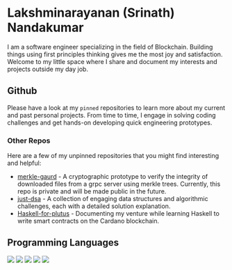 # Lakshminarayanan (Srinath) Nandakumar

I am a software engineer specializing in the field of Blockchain. Building things using first principles thinking gives me the most joy and satisfaction. Welcome to my little space where I share and document my interests and projects outside my day job.

## Github

Please have a look at my `pinned` repositories to learn more about my current and past personal projects. From time to time, I engage in solving coding challenges and  get hands-on developing quick engineering prototypes. 

### Other Repos
Here are a few of my unpinned repositories that you might find interesting and helpful:
* [merkle-gaurd](https://github.com/srinathln7/merkle-guard) - A cryptographic prototype to verify the integrity of downloaded files from a grpc server using merkle trees. Currently, this repo is private and will be made public in the future.
* [just-dsa](https://github.com/srinathln7/just-dsa) - A collection of engaging data structures and algorithmic challenges, each with a detailed solution explanation.
* [Haskell-for-plutus](https://github.com/srinathln7/Haskell-for-Plutus) - Documenting my venture while learning Haskell to write smart contracts on the Cardano blockchain.
 
## Programming Languages
![](https://img.shields.io/badge/Go-007D9C?logo=go)
![](https://img.shields.io/badge/Rust-F75208?logo=rust)
![](https://img.shields.io/badge/Haskell-5e5086?logo=haskell)
![](https://img.shields.io/badge/Java-4D66A9?logo=jameson)
![](https://shields.io/badge/JavaScript-F7DF1E?logo=JavaScript&logoColor=000&style=flat-square)
